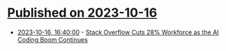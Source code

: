 # [Published on 2023-10-16](index.md)

* [2023-10-16, 16:40:00](https://developers.slashdot.org/story/23/10/16/1556222/stack-overflow-cuts-28-workforce-as-the-ai-coding-boom-continues?utm_source=rss1.0mainlinkanon&utm_medium=feed) - [Stack Overflow Cuts 28% Workforce as the AI Coding Boom Continues](https://developers.slashdot.org/story/23/10/16/1556222/stack-overflow-cuts-28-workforce-as-the-ai-coding-boom-continues?utm_source=rss1.0mainlinkanon&utm_medium=feed)
